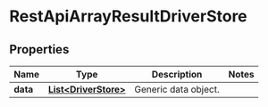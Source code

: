
# RestApiArrayResultDriverStore

## Properties
Name | Type | Description | Notes
------------ | ------------- | ------------- | -------------
**data** | [**List&lt;DriverStore&gt;**](DriverStore.md) | Generic data object. | 



